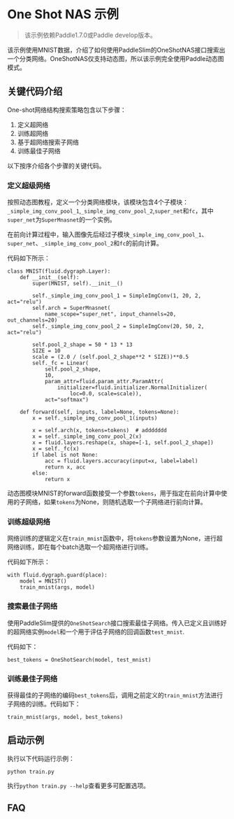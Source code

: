 # One Shot NAS 示例

>该示例依赖Paddle1.7.0或Paddle develop版本。

该示例使用MNIST数据，介绍了如何使用PaddleSlim的OneShotNAS接口搜索出一个分类网络。OneShotNAS仅支持动态图，所以该示例完全使用Paddle动态图模式。

## 关键代码介绍

One-shot网络结构搜索策略包含以下步骤：

1. 定义超网络
2. 训练超网络
3. 基于超网络搜索子网络
4. 训练最佳子网络

以下按序介绍各个步骤的关键代码。

### 定义超级网络

按照动态图教程，定义一个分类网络模块，该模块包含4个子模块：`_simple_img_conv_pool_1`,`_simple_img_conv_pool_2`,`super_net`和`fc`，其中`super_net`为`SuperMnasnet`的一个实例。

在前向计算过程中，输入图像先后经过子模块`_simple_img_conv_pool_1`、`super_net`、`_simple_img_conv_pool_2`和`fc`的前向计算。

代码如下所示：
```
class MNIST(fluid.dygraph.Layer):
    def __init__(self):
        super(MNIST, self).__init__()

        self._simple_img_conv_pool_1 = SimpleImgConv(1, 20, 2, act="relu")
        self.arch = SuperMnasnet(
            name_scope="super_net", input_channels=20, out_channels=20)
        self._simple_img_conv_pool_2 = SimpleImgConv(20, 50, 2, act="relu")

        self.pool_2_shape = 50 * 13 * 13
        SIZE = 10
        scale = (2.0 / (self.pool_2_shape**2 * SIZE))**0.5
        self._fc = Linear(
            self.pool_2_shape,
            10,
            param_attr=fluid.param_attr.ParamAttr(
                initializer=fluid.initializer.NormalInitializer(
                    loc=0.0, scale=scale)),
            act="softmax")

    def forward(self, inputs, label=None, tokens=None):
        x = self._simple_img_conv_pool_1(inputs)

        x = self.arch(x, tokens=tokens)  # addddddd
        x = self._simple_img_conv_pool_2(x)
        x = fluid.layers.reshape(x, shape=[-1, self.pool_2_shape])
        x = self._fc(x)
        if label is not None:
            acc = fluid.layers.accuracy(input=x, label=label)
            return x, acc
        else:
            return x

```

动态图模块MNIST的forward函数接受一个参数`tokens`，用于指定在前向计算中使用的子网络，如果`tokens`为None，则随机选取一个子网络进行前向计算。

### 训练超级网络

网络训练的逻辑定义在`train_mnist`函数中，将`tokens`参数设置为None，进行超网络训练，即在每个batch选取一个超网络进行训练。

代码如下所示：

```
with fluid.dygraph.guard(place):
    model = MNIST()
    train_mnist(args, model)
```

### 搜索最佳子网络
使用PaddleSlim提供的`OneShotSearch`接口搜索最佳子网络。传入已定义且训练好的超网络实例`model`和一个用于评估子网络的回调函数`test_mnist`.

代码如下：

```
best_tokens = OneShotSearch(model, test_mnist)
```

### 训练最佳子网络

获得最佳的子网络的编码`best_tokens`后，调用之前定义的`train_mnist`方法进行子网络的训练。代码如下：

```
train_mnist(args, model, best_tokens)
```

## 启动示例

执行以下代码运行示例：

```
python train.py
```

执行`python train.py --help`查看更多可配置选项。

## FAQ
